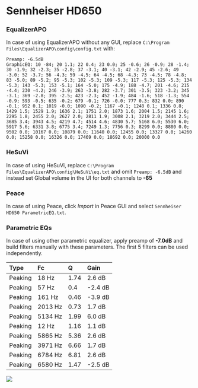 # Sennheiser HD650

### EqualizerAPO
In case of using EqualizerAPO without any GUI, replace `C:\Program Files\EqualizerAPO\config\config.txt`
with:
```
Preamp: -6.5dB
GraphicEQ: 10 -84; 20 1.1; 22 0.4; 23 0.0; 25 -0.6; 26 -0.9; 28 -1.4; 30 -1.9; 32 -2.3; 35 -2.8; 37 -3.1; 40 -3.1; 42 -2.9; 45 -2.6; 49 -3.0; 52 -3.7; 56 -4.3; 59 -4.5; 64 -4.5; 68 -4.3; 73 -4.5; 78 -4.8; 83 -5.0; 89 -5.2; 95 -5.3; 102 -5.3; 109 -5.3; 117 -5.3; 125 -5.3; 134 -5.3; 143 -5.3; 153 -5.1; 164 -5.0; 175 -4.9; 188 -4.7; 201 -4.6; 215 -4.4; 230 -4.2; 246 -3.9; 263 -3.8; 282 -3.7; 301 -3.5; 323 -3.2; 345 -3.1; 369 -2.8; 395 -2.5; 423 -2.3; 452 -1.9; 484 -1.6; 518 -1.3; 554 -0.9; 593 -0.5; 635 -0.2; 679 -0.1; 726 -0.0; 777 0.3; 832 0.0; 890 -0.1; 952 0.1; 1019 -0.0; 1090 -0.2; 1167 -0.1; 1248 0.1; 1336 0.8; 1429 1.5; 1529 1.9; 1636 2.1; 1751 2.0; 1873 1.6; 2004 1.5; 2145 1.6; 2295 1.8; 2455 2.0; 2627 2.0; 2811 1.9; 3008 2.1; 3219 2.0; 3444 2.5; 3685 3.4; 3943 4.5; 4219 4.7; 4514 4.6; 4830 5.7; 5168 6.0; 5530 6.0; 5917 5.6; 6331 3.8; 6775 3.4; 7249 1.3; 7756 0.3; 8299 0.0; 8880 0.0; 9502 0.0; 10167 0.0; 10879 0.0; 11640 0.0; 12455 0.0; 13327 0.0; 14260 0.0; 15258 0.0; 16326 0.0; 17469 0.0; 18692 0.0; 20000 0.0
```

### HeSuVi
In case of using HeSuVi, replace `C:\Program Files\EqualizerAPO\config\HeSuVi\eq.txt` and omit `Preamp:
-6.5dB` and instead set Global volume in the UI for both channels to **-65**

### Peace
In case of using Peace, click *Import* in Peace GUI and select `Sennheiser HD650 ParametricEQ.txt`.

### Parametric EQs
In case of using other parametric equalizer, apply preamp of **-7.0dB** and build filters manually with
these parameters. The first 5 filters can be used independently.

| Type    | Fc      |    Q | Gain    |
|:--------|:--------|:-----|:--------|
| Peaking | 18 Hz   | 1.74 | 2.6 dB  |
| Peaking | 57 Hz   | 0.4  | -2.4 dB |
| Peaking | 161 Hz  | 0.46 | -3.9 dB |
| Peaking | 2013 Hz | 0.73 | 1.7 dB  |
| Peaking | 5134 Hz | 1.99 | 6.0 dB  |
| Peaking | 12 Hz   | 1.16 | 1.1 dB  |
| Peaking | 5865 Hz | 5.36 | 2.6 dB  |
| Peaking | 3971 Hz | 6.66 | 1.7 dB  |
| Peaking | 6784 Hz | 6.81 | 2.6 dB  |
| Peaking | 6580 Hz | 1.47 | -2.5 dB |

![](https://raw.githubusercontent.com/jaakkopasanen/AutoEq/master/results/headphonecom/headphonecom/Sennheiser%20HD650/Sennheiser%20HD650.png)